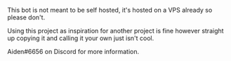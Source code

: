 This bot is not meant to be self hosted, it's hosted on a VPS already so please don't.

Using this project as inspiration for another project is fine however straight up copying it and calling it your own just isn't cool.

Aiden#6656 on Discord for more information.
